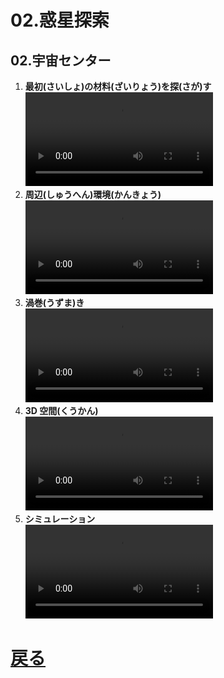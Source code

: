 # 02.惑星探索

## 02.宇宙センター

1. **最初(さいしょ)の材料(ざいりょう)を探(さが)す**
	<br>
	<video controls>
	  <source src="01_最初の材料を探す.mp4" type="video/mp4" />
	</video>
1. **周辺(しゅうへん)環境(かんきょう)**
	<br>
	<video controls>
	  <source src="02_周辺環境.mp4" type="video/mp4" />
	</video>
1. **渦巻(うずま)き**
	<br>
	<video controls>
	  <source src="03_渦巻き.mp4" type="video/mp4" />
	</video>
1. **3D 空間(くうかん)**
	<br>
	<video controls>
	  <source src="04_3D空間.mp4" type="video/mp4" />
	</video>
1. **シミュレーション**
	<br>
	<video controls>
	  <source src="05_シミュレーション.mp4" type="video/mp4" />
	</video>

# [戻る](../video02.html)